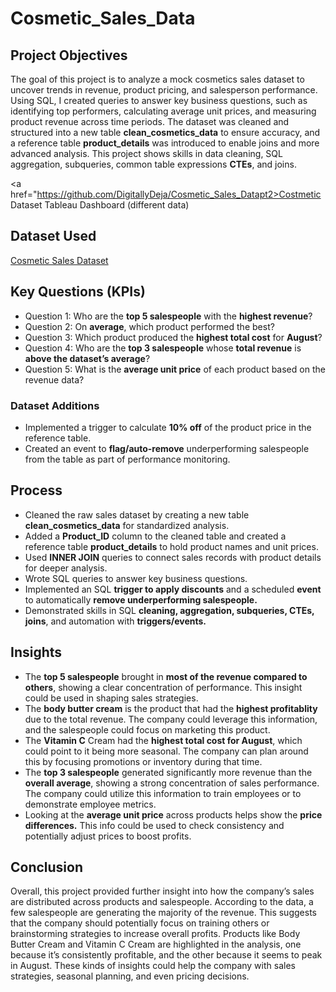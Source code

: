 # Cosmetic_Sales_Data
## Project Objectives
The goal of this project is to analyze a mock cosmetics sales dataset to uncover trends in revenue, product pricing, and salesperson performance. Using SQL, I created queries to answer key business questions, such as identifying top performers, calculating average unit prices, and measuring product revenue across time periods. The dataset was cleaned and structured into a new table **clean_cosmetics_data** to ensure accuracy, and a reference table **product_details** was introduced to enable joins and more advanced analysis. This project shows skills in data cleaning, SQL aggregation, subqueries, common table expressions **CTEs**, and joins. 

<a href="https://github.com/DigitallyDeja/Cosmetic_Sales_Datapt2>Costmetic Dataset Tableau Dashboard (different data)</a>

## Dataset Used
<a target="_blank" href="https://www.kaggle.com/datasets/atharvasoundankar/cosmetics-and-skincare-product-sales-data-2022">Cosmetic Sales Dataset</a>

## Key Questions (KPIs)
- Question 1: Who are the **top 5 salespeople** with the **highest revenue**?
- Question 2: On **average**, which product performed the best?
- Question 3: Which product produced the **highest total cost** for **August**?
- Question 4: Who are the **top 3 salespeople** whose **total revenue** is **above the dataset’s average**?
- Question 5: What is the **average unit price** of each product based on the revenue data?
  
### Dataset Additions 
- Implemented a trigger to calculate **10% off** of the product price in the reference table.
- Created an event to **flag/auto-remove** underperforming salespeople from the table as part of performance monitoring.

## Process
- Cleaned the raw sales dataset by creating a new table **clean_cosmetics_data** for standardized analysis.
- Added a **Product_ID** column to the cleaned table and created a reference table **product_details** to hold product names and unit prices.
- Used **INNER JOIN** queries to connect sales records with product details for deeper analysis.
- Wrote SQL queries to answer key business questions. 
- Implemented an SQL **trigger to apply discounts** and a scheduled **event** to automatically **remove underperforming salespeople.**
- Demonstrated skills in SQL **cleaning, aggregation, subqueries, CTEs, joins**, and automation with **triggers/events.**

## Insights
- The **top 5 salespeople** brought in **most of the revenue compared to others**, showing a clear concentration of performance. This insight could be used in shaping sales strategies.
- The **body butter cream** is the product that had the **highest profitablity** due to the total revenue. The company could leverage this information, and the salespeople could focus on marketing this product.
- The **Vitamin C** Cream had the **highest total cost for August**, which could point to it being more seasonal. The company can plan around this by focusing promotions or inventory during that time.
- The **top 3 salespeople** generated significantly more revenue than the **overall average**, showing a strong concentration of sales performance. The company could utilize this information to train employees or to demonstrate employee metrics.
- Looking at the **average unit price** across products helps show the **price differences.** This info could be used to check consistency and potentially adjust prices to boost profits.

## Conclusion
Overall, this project provided further insight into how the company’s sales are distributed across products and salespeople. According to the data, a few salespeople are generating the majority of the revenue. This suggests that the company should potentially focus on training others or brainstorming strategies to increase overall profits. Products like Body Butter Cream and Vitamin C Cream are highlighted in the analysis, one because it’s consistently profitable, and the other because it seems to peak in August. These kinds of insights could help the company with sales strategies, seasonal planning, and even pricing decisions.

